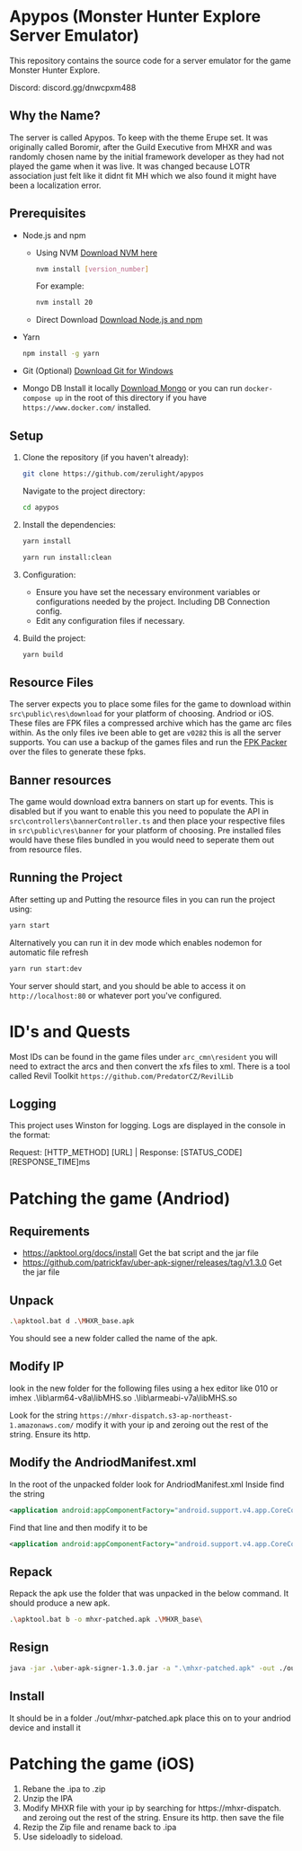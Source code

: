 # Apypos (Monster Hunter Explore Server Emulator)
This repository contains the source code for a server emulator for the game Monster Hunter Explore.

Discord: discord.gg/dnwcpxm488

## Why the Name?
The server is called Apypos. To keep with the theme Erupe set. It was originally called Boromir, after the Guild Executive from MHXR and was randomly chosen name by the initial framework developer as they had not played the game when it was live. It was changed because LOTR association just felt like it didnt fit MH which we also found it might have been a localization error.

## Prerequisites

* Node.js and npm
    * Using NVM [Download NVM here](https://github.com/nvm-sh/nvm/releases/)
        ```bash
        nvm install [version_number]
        ```
        For example:
        ```bash
        nvm install 20
        ```
    * Direct Download
        [Download Node.js and npm](https://nodejs.org/)
* Yarn
    ```bash
    npm install -g yarn
    ```
* Git (Optional)
    [Download Git for Windows](https://gitforwindows.org/)

* Mongo DB
    Install it locally [Download Mongo](https://www.mongodb.com/products/self-managed/community-edition)
    or you can run `docker-compose up` in the root of this directory if you have `https://www.docker.com/` installed.

## Setup

1. Clone the repository (if you haven't already):

    ```bash
    git clone https://github.com/zerulight/apypos
    ```

    Navigate to the project directory:

    ```bash
    cd apypos
    ```

2. Install the dependencies:

    ```bash
    yarn install
    ```
    ```bash
    yarn run install:clean
    ```

3. Configuration:

    * Ensure you have set the necessary environment variables or configurations needed by the project. Including DB Connection config.
    * Edit any configuration files if necessary.

4. Build the project:
   
    ```bash
    yarn build
    ```


## Resource Files
The server expects you to place some files for the game to download within `src\public\res\download` for your platform of choosing. Andriod or iOS. These files are FPK files a compressed archive which has the game arc files within. As the only files ive been able to get are `v0282` this is all the server supports. You can use a backup of the games files and run the [FPK Packer](https://gist.github.com/stratic-dev/0021fb33c408f2cdd40296f6e4988fb2) over the files to generate these fpks.

## Banner resources
The game would download extra banners on start up for events. This is disabled but if you want to enable this you need to populate the API in `src\controllers\bannerController.ts` and then place your respective files in `src\public\res\banner` for your platform of choosing. Pre installed files would have these files bundled in you would need to seperate them out from resource files. 


## Running the Project

After setting up and Putting the resource files in you can run the project using:

  ```bash
  yarn start
  ```
Alternatively you can run it in dev mode which enables nodemon for automatic file refresh

  ```bash
  yarn run start:dev
  ```

Your server should start, and you should be able to access it on `http://localhost:80` or whatever port you've configured.



# ID's and Quests
Most IDs can be found in the game files under `arc_cmn\resident` you will need to extract the arcs and then convert the xfs files to xml. There is a tool called Revil Toolkit `https://github.com/PredatorCZ/RevilLib`

## Logging

This project uses Winston for logging. Logs are displayed in the console in the format:


Request: [HTTP_METHOD] [URL] | Response: [STATUS_CODE] [RESPONSE_TIME]ms

# Patching the game (Andriod)
## Requirements
- https://apktool.org/docs/install Get the bat script and the jar file 
- https://github.com/patrickfav/uber-apk-signer/releases/tag/v1.3.0 Get the jar file
## Unpack
```bash
.\apktool.bat d .\MHXR_base.apk
```
You should see a new folder called the name of the apk. 

## Modify IP
look in the new folder for the following files using a hex editor like 010 or imhex
.\lib\arm64-v8a\libMHS.so
.\lib\armeabi-v7a\libMHS.so 

Look for the string `https://mhxr-dispatch.s3-ap-northeast-1.amazonaws.com/` modify it with your ip and zeroing out the rest of the string. Ensure its http.

## Modify the AndriodManifest.xml 
In the root of the unpacked folder look for AndriodManifest.xml
Inside find the string
```xml
<application android:appComponentFactory="android.support.v4.app.CoreComponentFactory" android:hardwareAccelerated="true" android:hasCode="true" android:icon="@mipmap/ic_launcher" android:label="@string/app_name" android:name="android.support.multidex.MultiDexApplication">
```
Find that line
and then modify it to be
```xml
<application android:appComponentFactory="android.support.v4.app.CoreComponentFactory" android:debuggable="true" android:hardwareAccelerated="true" android:hasCode="true" android:icon="@mipmap/ic_launcher" android:label="@string/app_name" android:name="android.support.multidex.MultiDexApplication" android:usesCleartextTraffic="true">
```

## Repack
Repack the apk use the folder that was unpacked in the below command. It should produce a new apk.
```bash
.\apktool.bat b -o mhxr-patched.apk .\MHXR_base\
```
## Resign
```bash 
java -jar .\uber-apk-signer-1.3.0.jar -a ".\mhxr-patched.apk" -out ./out
```
## Install
It should be in a folder ./out/mhxr-patched.apk place this on to your andriod device and install it


# Patching the game (iOS)
1. Rebane the .ipa to .zip 
2. Unzip the IPA
3. Modify MHXR file with your ip by searching for https://mhxr-dispatch. and zeroing out the rest of the string. Ensure its http. then save the file
4. Rezip the Zip file and rename back to .ipa
5. Use sideloadly to sideload.
